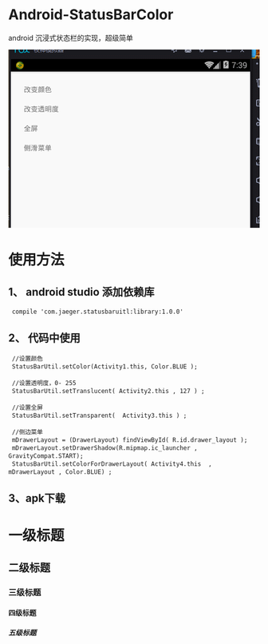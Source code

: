 # Android-StatusBarColor
android 沉浸式状态栏的实现，超级简单


![效果图](GIF1.gif)


# 使用方法

## 1、  android studio 添加依赖库

     compile 'com.jaeger.statusbaruitl:library:1.0.0'


## 2、  代码中使用
 
     //设置颜色
     StatusBarUtil.setColor(Activity1.this, Color.BLUE );
         
     //设置透明度，0- 255
     StatusBarUtil.setTranslucent( Activity2.this , 127 ) ;
         
     //设置全屏
     StatusBarUtil.setTransparent(  Activity3.this ) ;
        
     //侧边菜单
     mDrawerLayout = (DrawerLayout) findViewById( R.id.drawer_layout );
     mDrawerLayout.setDrawerShadow(R.mipmap.ic_launcher , GravityCompat.START);
     StatusBarUtil.setColorForDrawerLayout( Activity4.this  , mDrawerLayout , Color.BLUE) ;

## 3、apk下载


# 一级标题
## 二级标题
### 三级标题
#### 四级标题
##### 五级标题
